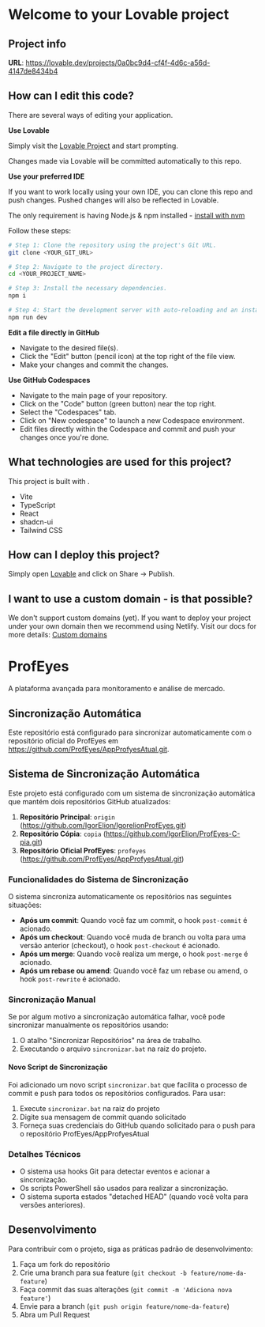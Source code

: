# Welcome to your Lovable project

## Project info

**URL**: https://lovable.dev/projects/0a0bc9d4-cf4f-4d6c-a56d-4147de8434b4

## How can I edit this code?

There are several ways of editing your application.

**Use Lovable**

Simply visit the [Lovable Project](https://lovable.dev/projects/0a0bc9d4-cf4f-4d6c-a56d-4147de8434b4) and start prompting.

Changes made via Lovable will be committed automatically to this repo.

**Use your preferred IDE**

If you want to work locally using your own IDE, you can clone this repo and push changes. Pushed changes will also be reflected in Lovable.

The only requirement is having Node.js & npm installed - [install with nvm](https://github.com/nvm-sh/nvm#installing-and-updating)

Follow these steps:

```sh
# Step 1: Clone the repository using the project's Git URL.
git clone <YOUR_GIT_URL>

# Step 2: Navigate to the project directory.
cd <YOUR_PROJECT_NAME>

# Step 3: Install the necessary dependencies.
npm i

# Step 4: Start the development server with auto-reloading and an instant preview.
npm run dev
```

**Edit a file directly in GitHub**

- Navigate to the desired file(s).
- Click the "Edit" button (pencil icon) at the top right of the file view.
- Make your changes and commit the changes.

**Use GitHub Codespaces**

- Navigate to the main page of your repository.
- Click on the "Code" button (green button) near the top right.
- Select the "Codespaces" tab.
- Click on "New codespace" to launch a new Codespace environment.
- Edit files directly within the Codespace and commit and push your changes once you're done.

## What technologies are used for this project?

This project is built with .

- Vite
- TypeScript
- React
- shadcn-ui
- Tailwind CSS

## How can I deploy this project?

Simply open [Lovable](https://lovable.dev/projects/0a0bc9d4-cf4f-4d6c-a56d-4147de8434b4) and click on Share -> Publish.

## I want to use a custom domain - is that possible?

We don't support custom domains (yet). If you want to deploy your project under your own domain then we recommend using Netlify. Visit our docs for more details: [Custom domains](https://docs.lovable.dev/tips-tricks/custom-domain/)

# ProfEyes

A plataforma avançada para monitoramento e análise de mercado.

## Sincronização Automática

Este repositório está configurado para sincronizar automaticamente com o repositório oficial do ProfEyes em https://github.com/ProfEyes/AppProfyesAtual.git.

## Sistema de Sincronização Automática

Este projeto está configurado com um sistema de sincronização automática que mantém dois repositórios GitHub atualizados:

1. **Repositório Principal**: `origin` (https://github.com/IgorElion/IgorelionProfEyes.git)
2. **Repositório Cópia**: `copia` (https://github.com/IgorElion/ProfEyes-C-pia.git)
3. **Repositório Oficial ProfEyes**: `profeyes` (https://github.com/ProfEyes/AppProfyesAtual.git)

### Funcionalidades do Sistema de Sincronização

O sistema sincroniza automaticamente os repositórios nas seguintes situações:

- **Após um commit**: Quando você faz um commit, o hook `post-commit` é acionado.
- **Após um checkout**: Quando você muda de branch ou volta para uma versão anterior (checkout), o hook `post-checkout` é acionado.
- **Após um merge**: Quando você realiza um merge, o hook `post-merge` é acionado.
- **Após um rebase ou amend**: Quando você faz um rebase ou amend, o hook `post-rewrite` é acionado.

### Sincronização Manual

Se por algum motivo a sincronização automática falhar, você pode sincronizar manualmente os repositórios usando:

1. O atalho "Sincronizar Repositórios" na área de trabalho.
2. Executando o arquivo `sincronizar.bat` na raiz do projeto.

#### Novo Script de Sincronização

Foi adicionado um novo script `sincronizar.bat` que facilita o processo de commit e push para todos os repositórios configurados. Para usar:

1. Execute `sincronizar.bat` na raiz do projeto
2. Digite sua mensagem de commit quando solicitado
3. Forneça suas credenciais do GitHub quando solicitado para o push para o repositório ProfEyes/AppProfyesAtual

### Detalhes Técnicos

- O sistema usa hooks Git para detectar eventos e acionar a sincronização.
- Os scripts PowerShell são usados para realizar a sincronização.
- O sistema suporta estados "detached HEAD" (quando você volta para versões anteriores).

## Desenvolvimento

Para contribuir com o projeto, siga as práticas padrão de desenvolvimento:

1. Faça um fork do repositório
2. Crie uma branch para sua feature (`git checkout -b feature/nome-da-feature`)
3. Faça commit das suas alterações (`git commit -m 'Adiciona nova feature'`)
4. Envie para a branch (`git push origin feature/nome-da-feature`)
5. Abra um Pull Request
